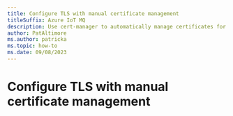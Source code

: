 ```yaml
---
title: Configure TLS with manual certificate management
titleSuffix: Azure IoT MQ
description: Use cert-manager to automatically manage certificates for TLS communication between the MQTT broker and client.
author: PatAltimore
ms.author: patricka
ms.topic: how-to
ms.date: 09/08/2023
---
```


# Configure TLS with manual certificate management